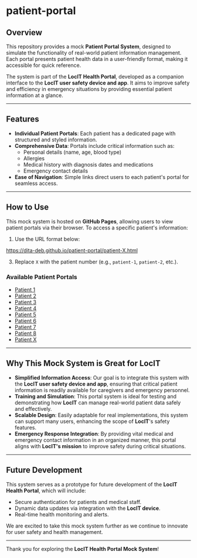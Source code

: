 # patient-portal

## Overview
This repository provides a mock **Patient Portal System**, designed to simulate the functionality of real-world patient information management. Each portal presents patient health data in a user-friendly format, making it accessible for quick reference.

The system is part of the **LocIT Health Portal**, developed as a companion interface to the **LocIT user safety device and app**. It aims to improve safety and efficiency in emergency situations by providing essential patient information at a glance.

---

## Features
- **Individual Patient Portals**: Each patient has a dedicated page with structured and styled information.
- **Comprehensive Data**: Portals include critical information such as:
  - Personal details (name, age, blood type)
  - Allergies
  - Medical history with diagnosis dates and medications
  - Emergency contact details
- **Ease of Navigation**: Simple links direct users to each patient's portal for seamless access.

---

## How to Use
This mock system is hosted on **GitHub Pages**, allowing users to view patient portals via their browser. To access a specific patient's information:

1. Use the URL format below:

https://dita-deb.github.io/patient-portal/patient-X.html


3. Replace `X` with the patient number (e.g., `patient-1`, `patient-2`, etc.).

### Available Patient Portals
- [Patient 1](https://dita-deb.github.io/patient-portal/patient-1.html)
- [Patient 2](https://dita-deb.github.io/patient-portal/patient-2.html)
- [Patient 3](https://dita-deb.github.io/patient-portal/patient-3.html)
- [Patient 4](https://dita-deb.github.io/patient-portal/patient-4.html)
- [Patient 5](https://dita-deb.github.io/patient-portal/patient-5.html)
- [Patient 6](https://dita-deb.github.io/patient-portal/patient-6.html)
- [Patient 7](https://dita-deb.github.io/patient-portal/patient-7.html)
- [Patient 8](https://dita-deb.github.io/patient-portal/patient-8.html)
- [Patient X](https://dita-deb.github.io/patient-portal/patient-X.html)

---

## Why This Mock System is Great for LocIT
- **Simplified Information Access**: Our goal is to integrate this system with the **LocIT user safety device and app**, ensuring that critical patient information is readily available for caregivers and emergency personnel.
- **Training and Simulation**: This portal system is ideal for testing and demonstrating how **LocIT** can manage real-world patient data safely and effectively.
- **Scalable Design**: Easily adaptable for real implementations, this system can support many users, enhancing the scope of **LocIT**'s safety features.
- **Emergency Response Integration**: By providing vital medical and emergency contact information in an organized manner, this portal aligns with **LocIT's mission** to improve safety during critical situations.

---

## Future Development
This system serves as a prototype for future development of the **LocIT Health Portal**, which will include:
- Secure authentication for patients and medical staff.
- Dynamic data updates via integration with the **LocIT device**.
- Real-time health monitoring and alerts.

We are excited to take this mock system further as we continue to innovate for user safety and health management.

---

Thank you for exploring the **LocIT Health Portal Mock System**!
